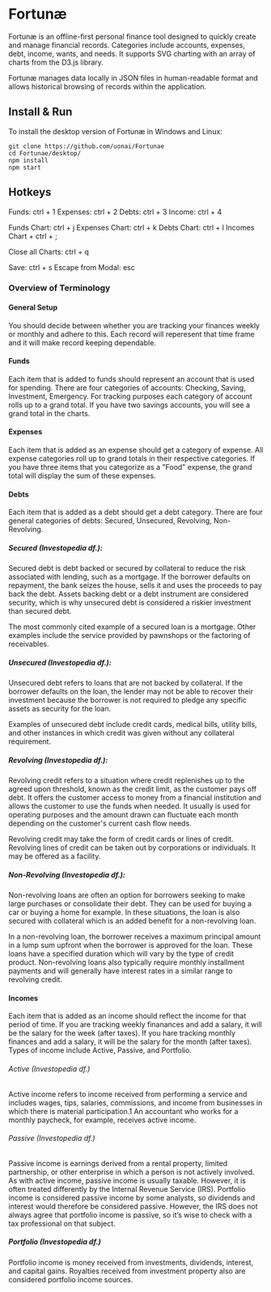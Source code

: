 # Fortunæ

Fortunæ is an offline-first personal finance tool designed to quickly create and manage financial records. Categories include accounts, expenses, debt, income, wants, and needs. It supports SVG charting with an array of charts from the D3.js library.

Fortunæ manages data locally in JSON files in human-readable format and allows historical browsing of records within the application.

## Install & Run

To install the desktop version of Fortunæ in Windows and Linux:

```
git clone https://github.com/uonai/Fortunae
cd Fortunae/desktop/
npm install
npm start
```

## Hotkeys

Funds: ctrl + 1
Expenses: ctrl + 2
Debts: ctrl + 3
Income: ctrl + 4

Funds Chart: ctrl + j
Expenses Chart: ctrl + k
Debts Chart: ctrl + l
Incomes Chart + ctrl + ;

Close all Charts: ctrl + q

Save: ctrl + s
Escape from Modal: esc

### Overview of Terminology

#### General Setup

You should decide between whether you are tracking your finances weekly or monthly and adhere to this. Each record will reperesent that time frame and it will make record keeping dependable.

#### Funds

Each item that is added to funds should represent an account that is used for spending. There are four categories of accounts: Checking, Saving, Investment, Emergency. For tracking purposes each category of account rolls up to a grand total. If you have two savings accounts, you will see a grand total in the charts.

#### Expenses

Each item that is added as an expense should get a category of expense. All expense categories roll up to grand totals in their respective categories. If you have three items that you categorize as a "Food" expense, the grand total will display the sum of these expenses.

#### Debts

Each item that is added as a debt should get a debt category. There are four general categories of debts: Secured, Unsecured, Revolving, Non-Revolving.

##### Secured (Investopedia df.):

Secured debt is debt backed or secured by collateral to reduce the risk associated with lending, such as a mortgage. If the borrower defaults on repayment, the bank seizes the house, sells it and uses the proceeds to pay back the debt. Assets backing debt or a debt instrument are considered security, which is why unsecured debt is considered a riskier investment than secured debt.

The most commonly cited example of a secured loan is a mortgage. Other examples include the service provided by pawnshops or the factoring of receivables.

##### Unsecured (Investopedia df.):

Unsecured debt refers to loans that are not backed by collateral. If the borrower defaults on the loan, the lender may not be able to recover their investment because the borrower is not required to pledge any specific assets as security for the loan.

Examples of unsecured debt include credit cards, medical bills, utility bills, and other instances in which credit was given without any collateral requirement.

##### Revolving (Investopedia df.):

Revolving credit refers to a situation where credit replenishes up to the agreed upon threshold, known as the credit limit, as the customer pays off debt. It offers the customer access to money from a financial institution and allows the customer to use the funds when needed. It usually is used for operating purposes and the amount drawn can fluctuate each month depending on the customer's current cash flow needs.

Revolving credit may take the form of credit cards or lines of credit. Revolving lines of credit can be taken out by corporations or individuals. It may be offered as a facility.

##### Non-Revolving (Investopedia df.):

Non-revolving loans are often an option for borrowers seeking to make large purchases or consolidate their debt. They can be used for buying a car or buying a home for example. In these situations, the loan is also secured with collateral which is an added benefit for a non-revolving loan.

In a non-revolving loan, the borrower receives a maximum principal amount in a lump sum upfront when the borrower is approved for the loan. These loans have a specified duration which will vary by the type of credit product. Non-revolving loans also typically require monthly installment payments and will generally have interest rates in a similar range to revolving credit.

#### Incomes

Each item that is added as an income should reflect the income for that period of time. If you are tracking weekly finanances and add a salary, it will be the salary for the week (after taxes). If you hare tracking monthly finances and add a salary, it will be the salary for the month (after taxes).
Types of income include Active, Passive, and Portfolio.

###### Active (Investopedia df.)

Active income refers to income received from performing a service and includes wages, tips, salaries, commissions, and income from businesses in which there is material participation.1﻿ An accountant who works for a monthly paycheck, for example, receives active income.

###### Passive (Investopedia df.)

Passive income is earnings derived from a rental property, limited partnership, or other enterprise in which a person is not actively involved. As with active income, passive income is usually taxable. However, it is often treated differently by the Internal Revenue Service (IRS). Portfolio income is considered passive income by some analysts, so dividends and interest would therefore be considered passive. However, the IRS does not always agree that portfolio income is passive, so it’s wise to check with a tax professional on that subject.

##### Portfolio (Investopedia df.)

Portfolio income is money received from investments, dividends, interest, and capital gains. Royalties received from investment property also are considered portfolio income sources.
